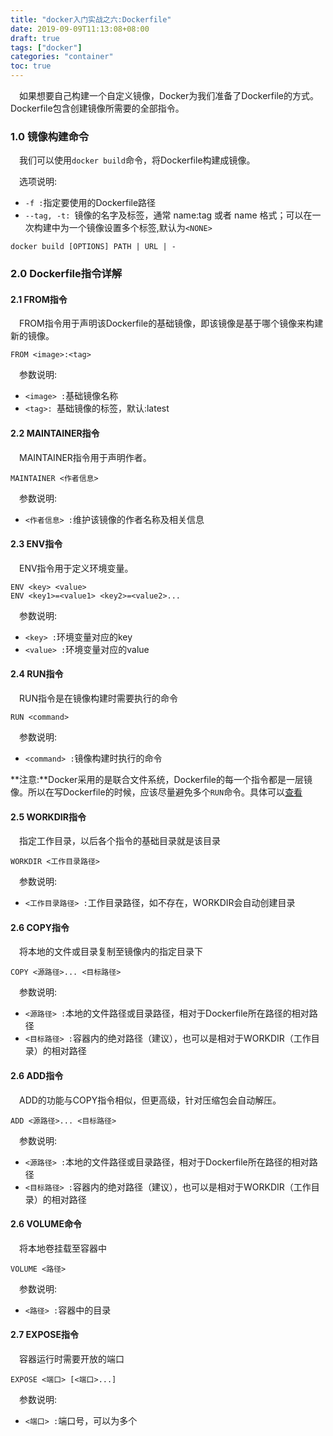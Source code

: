 ```yaml
---
title: "docker入门实战之六:Dockerfile"
date: 2019-09-09T11:13:08+08:00
draft: true
tags: ["docker"]
categories: "container"
toc: true
---
```

&emsp;如果想要自己构建一个自定义镜像，Docker为我们准备了Dockerfile的方式。Dockerfile包含创建镜像所需要的全部指令。

### 1.0 镜像构建命令
&emsp;我们可以使用`docker build`命令，将Dockerfile构建成镜像。

&emsp;选项说明:

- `-f :`指定要使用的Dockerfile路径
- `--tag, -t: `镜像的名字及标签，通常 name:tag 或者 name 格式；可以在一次构建中为一个镜像设置多个标签,默认为`<NONE>`

```shell
docker build [OPTIONS] PATH | URL | -
```

### 2.0 Dockerfile指令详解

#### 2.1 FROM指令
&emsp;FROM指令用于声明该Dockerfile的基础镜像，即该镜像是基于哪个镜像来构建新的镜像。
```shell
FROM <image>:<tag>
```
&emsp;参数说明:

- `<image> :`基础镜像名称
- `<tag>: `基础镜像的标签，默认:latest

#### 2.2 MAINTAINER指令
&emsp;MAINTAINER指令用于声明作者。
```shell
MAINTAINER <作者信息>
```
&emsp;参数说明:

- `<作者信息> :`维护该镜像的作者名称及相关信息

#### 2.3 ENV指令
&emsp;ENV指令用于定义环境变量。
```shell
ENV <key> <value>
ENV <key1>=<value1> <key2>=<value2>...
```
&emsp;参数说明:

- `<key> :`环境变量对应的key
- `<value> :`环境变量对应的value

#### 2.4 RUN指令
&emsp;RUN指令是在镜像构建时需要执行的命令
```shell
RUN <command>
```
&emsp;参数说明:

- `<command> :`镜像构建时执行的命令

**注意:**Docker采用的是联合文件系统，Dockerfile的每一个指令都是一层镜像。所以在写Dockerfile的时候，应该尽量避免多个`RUN`命令。具体可以[查看](http://jovi.io/post/docker-image-optimization/)

#### 2.5 WORKDIR指令
&emsp;指定工作目录，以后各个指令的基础目录就是该目录
```shell
WORKDIR <工作目录路径>
```
&emsp;参数说明:

- `<工作目录路径> :`工作目录路径，如不存在，WORKDIR会自动创建目录

#### 2.6 COPY指令
&emsp;将本地的文件或目录复制至镜像内的指定目录下
```shell
COPY <源路径>... <目标路径>
```
&emsp;参数说明:

- `<源路径> :`本地的文件路径或目录路径，相对于Dockerfile所在路径的相对路径
- `<目标路径> :`容器内的绝对路径（建议），也可以是相对于WORKDIR（工作目录）的相对路径

#### 2.6 ADD指令
&emsp;ADD的功能与COPY指令相似，但更高级，针对压缩包会自动解压。
```shell
ADD <源路径>... <目标路径>
```
&emsp;参数说明:

- `<源路径> :`本地的文件路径或目录路径，相对于Dockerfile所在路径的相对路径
- `<目标路径> :`容器内的绝对路径（建议），也可以是相对于WORKDIR（工作目录）的相对路径

#### 2.6 VOLUME命令
&emsp;将本地卷挂载至容器中
```shell
VOLUME <路径>
```
&emsp;参数说明:

- `<路径> :`容器中的目录

#### 2.7 EXPOSE指令
&emsp;容器运行时需要开放的端口
```shell
EXPOSE <端口> [<端口>...]
```
&emsp;参数说明:

- `<端口> :`端口号，可以为多个





